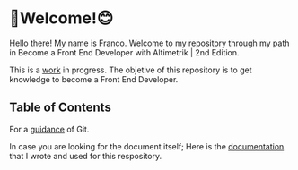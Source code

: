 # :wave:Welcome!:blush:

Hello there! My name is Franco. Welcome to my repository through my path in Become a Front End Developer with Altimetrik | 2nd Edition.

This is a [work](https://github.com/francoribarov/introductoryProgramAltimetrik/blob/main/studyMaterial) in progress. The objetive of this repository is to get knowledge to become a Front End Developer.

## Table of Contents

For a [guidance](https://docs.google.com/document/d/191U1mJKlibWUYH-CcIqu9mGPMU-PC8lbPmBQXbSGTQY/edit#bookmark=id.8hvyajdm7je2) of Git.


In case you are looking for the document itself; Here is the [documentation](https://docs.google.com/document/d/191U1mJKlibWUYH-CcIqu9mGPMU-PC8lbPmBQXbSGTQY/edit?usp=sharing) that I wrote and used for this respository.



